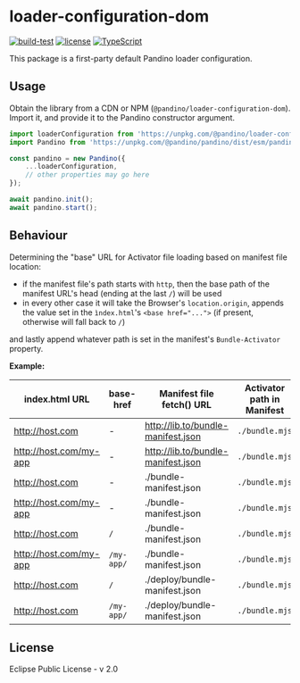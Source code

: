 # loader-configuration-dom

[![build-test](https://github.com/BlackBeltTechnology/pandino/actions/workflows/build-test.yml/badge.svg)](https://github.com/BlackBeltTechnology/pandino/actions/workflows/build-test.yml)
[![license](https://img.shields.io/badge/license-EPL%20v2.0-blue.svg)](https://github.com/BlackBeltTechnology/pandino)
[![TypeScript](https://img.shields.io/badge/%3C%2F%3E-TypeScript-%230074c1.svg)](http://www.typescriptlang.org/)

This package is a first-party default Pandino loader configuration.

## Usage

Obtain the library from a CDN or NPM (`@pandino/loader-configuration-dom`). Import it, and provide it to the Pandino
constructor argument.

```javascript
import loaderConfiguration from 'https://unpkg.com/@pandino/loader-configuration-dom/dist/loader-configuration-dom.mjs';
import Pandino from 'https://unpkg.com/@pandino/pandino/dist/esm/pandino.mjs';

const pandino = new Pandino({
    ...loaderConfiguration,
    // other properties may go here
});

await pandino.init();
await pandino.start();
```

## Behaviour

Determining the "base" URL for Activator file loading based on manifest file location:

* if the manifest file's path starts with `http`, then the base path of the manifest 
  URL's head (ending at the last `/`) will be used
* in every other case it will take the Browser's `location.origin`, appends the value set in the `ìndex.html`'s
 `<base href="...">` (if present, otherwise will fall back to `/`) 

and lastly append whatever path is set in the manifest's `Bundle-Activator` property.

**Example:**

| index.html URL         | base-href  | Manifest file fetch() URL          | Activator path in Manifest | Calculated JS URL                        |
|------------------------|------------|------------------------------------|----------------------------|------------------------------------------|
| http://host.com        | -          | http://lib.to/bundle-manifest.json | `./bundle.mjs`             | http://lib.to/bundle.mjs                 |
| http://host.com/my-app | -          | http://lib.to/bundle-manifest.json | `./bundle.mjs`             | http://lib.to/bundle.mjs                 |
| http://host.com        | -          | ./bundle-manifest.json             | `./bundle.mjs`             | http://host.com/bundle.mjs               |
| http://host.com/my-app | -          | ./bundle-manifest.json             | `./bundle.mjs`             | http://host.com/bundle.mjs               |
| http://host.com        | `/`        | ./bundle-manifest.json             | `./bundle.mjs`             | http://host.com/bundle.mjs               |
| http://host.com/my-app | `/my-app/` | ./bundle-manifest.json             | `./bundle.mjs`             | http://host.com/my-app/bundle.mjs        |
| http://host.com        | `/`        | ./deploy/bundle-manifest.json      | `./bundle.mjs`             | http://host.com/deploy/bundle.mjs        |
| http://host.com        | `/my-app/` | ./deploy/bundle-manifest.json      | `./bundle.mjs`             | http://host.com/my-app/deploy/bundle.mjs |


## License

Eclipse Public License - v 2.0
